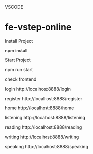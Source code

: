 VSCODE
# fe-vstep-online

Install Project
<br>

npm install


Start Project


npm run start


check frontend 

login
http://localhost:8888/login

register
http://localhost:8888/register

home
http://localhost:8888/home

listening
http://localhost:8888/listening

reading
http://localhost:8888/reading

writing
http://localhost:8888/writing

speaking
http://localhost:8888/speaking

